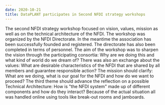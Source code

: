 ```yaml
---
date: 2020-10-21
title: DataPLANT participates in Second NFDI strategy workshops
---
```


The second NFDI strategy workshop focused on vision, values, mission as
well as on the technical architecture of the NFDI. The workshop was
organized by the NFDI Directorate. In the meantime the association has
been successfully founded and registered. The directorate has also been
completed in terms of personnel. The aim of the workshop was to sharpen
the vision through the participating consortia: Why are we doing this
and what kind of world do we dream of? There was also an exchange about
the values: What are desirable characteristics of the NFDI that are
shared by all members and guarantee responsible action? The mission
should clarify: What are we doing, what is our goal for the NFDI and how
do we want to proceed? The third theme should advance the reflection on
a possible Technical Architecture: How is "the NFDI system" made up of
different components and how do they interact? Because of the actual
situation all was handled online using tools like break-out rooms and
jamboards.